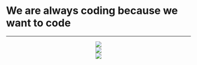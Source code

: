 # We are always coding because we want to code
---
<div align="center" margin="auto"> 
  <img src="https://github-readme-stats.vercel.app/api?username=SerendipityR-2022" />
</div>

<div align="center" margin="auto"> 
  <img src="https://github-readme-streak-stats.herokuapp.com/?user=SerendipityR-2022" />
</div>

<div align="center" margin="auto"> 
  <img src="https://github-readme-stats.vercel.app/api/top-langs/?username=SerendipityR-2022" />
</div>
